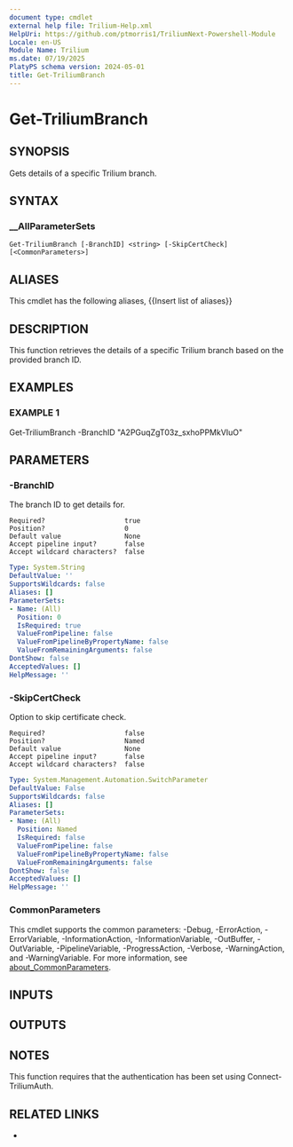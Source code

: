 ```yaml
---
document type: cmdlet
external help file: Trilium-Help.xml
HelpUri: https://github.com/ptmorris1/TriliumNext-Powershell-Module
Locale: en-US
Module Name: Trilium
ms.date: 07/19/2025
PlatyPS schema version: 2024-05-01
title: Get-TriliumBranch
---
```


# Get-TriliumBranch

## SYNOPSIS

Gets details of a specific Trilium branch.

## SYNTAX

### __AllParameterSets

```
Get-TriliumBranch [-BranchID] <string> [-SkipCertCheck] [<CommonParameters>]
```

## ALIASES

This cmdlet has the following aliases,
  {{Insert list of aliases}}

## DESCRIPTION

This function retrieves the details of a specific Trilium branch based on the provided branch ID.

## EXAMPLES

### EXAMPLE 1

Get-TriliumBranch -BranchID "A2PGuqZgT03z_sxhoPPMkVIuO"

## PARAMETERS

### -BranchID

The branch ID to get details for.

    Required?                    true
    Position?                    0
    Default value                None
    Accept pipeline input?       false
    Accept wildcard characters?  false

```yaml
Type: System.String
DefaultValue: ''
SupportsWildcards: false
Aliases: []
ParameterSets:
- Name: (All)
  Position: 0
  IsRequired: true
  ValueFromPipeline: false
  ValueFromPipelineByPropertyName: false
  ValueFromRemainingArguments: false
DontShow: false
AcceptedValues: []
HelpMessage: ''
```

### -SkipCertCheck

Option to skip certificate check.

    Required?                    false
    Position?                    Named
    Default value                None
    Accept pipeline input?       false
    Accept wildcard characters?  false

```yaml
Type: System.Management.Automation.SwitchParameter
DefaultValue: False
SupportsWildcards: false
Aliases: []
ParameterSets:
- Name: (All)
  Position: Named
  IsRequired: false
  ValueFromPipeline: false
  ValueFromPipelineByPropertyName: false
  ValueFromRemainingArguments: false
DontShow: false
AcceptedValues: []
HelpMessage: ''
```

### CommonParameters

This cmdlet supports the common parameters: -Debug, -ErrorAction, -ErrorVariable,
-InformationAction, -InformationVariable, -OutBuffer, -OutVariable, -PipelineVariable,
-ProgressAction, -Verbose, -WarningAction, and -WarningVariable. For more information, see
[about_CommonParameters](https://go.microsoft.com/fwlink/?LinkID=113216).

## INPUTS

## OUTPUTS

## NOTES

This function requires that the authentication has been set using Connect-TriliumAuth.


## RELATED LINKS

- [](https://github.com/ptmorris1/TriliumNext-Powershell-Module)
